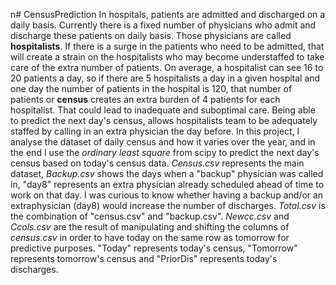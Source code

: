 n# CensusPrediction
In hospitals, patients are admitted and discharged on a daily basis. Currently there is a fixed number of physicians who admit and
discharge these patients on daily basis. Those physicians are called **hospitalists**.
If there is a surge in the patients who need to be admitted, that will create a strain on the hospitalists who may become understaffed to take care of the extra number of patients. On average, a hospitalist can see 16 to 20 patients a day, so if there are 5 hospitalists a day in a given hospital and one day the number of patients in the hospital is 120, that number of patients or **census** creates an extra burden of 4 patients for each hospitalist. That could lead to inadequate and suboptimal care.
Being able to predict the next day's census, allows hospitalists team to be adequately staffed by calling in an extra physician the day before.
In this project, I analyse the dataset of daily census and how it varies over the year, and in the end I use the *ordinary least square* from scipy to predict the next day's census based on today's census data.
*Census.csv* represents the main dataset, *Backup.csv* shows the days when a "backup" physician was called in, "day8" represents an extra physician already scheduled ahead of time to work on that day. I was curious to know whether having a backup and/or an extraphysician (day8) would increase the number of discharges.
*Total.csv* is the combination of "census.csv" and "backup.csv".
*Newcc.csv* and *Ccols.csv* are the result of manipulating and shifting the columns of *census.csv* in order to have today on the same row as tomorrow for predictive purposes. "Today" represents today's census, "Tomorrow" represents tomorrow's census and "PriorDis" represents today's discharges.
